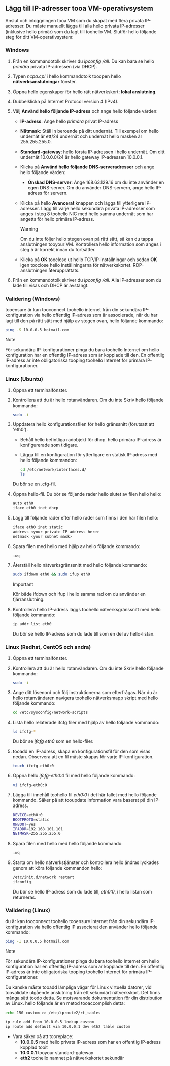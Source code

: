 ## <a name="os-config"></a>Lägg till IP-adresser tooa VM-operativsystem

Anslut och inloggningen tooa VM som du skapat med flera privata IP-adresser. Du måste manuellt lägga till alla hello privata IP-adresser (inklusive hello primär) som du lagt till toohello VM. Slutför hello följande steg för ditt VM-operativsystem:

### <a name="windows"></a>Windows

1. Från en kommandotolk skriver du *ipconfig /all*.  Du kan bara se hello *primära* privata IP-adressen (via DHCP).
2. Typen *ncpa.cpl* i hello kommandotolk tooopen hello **nätverksanslutningar** fönster.
3. Öppna hello egenskaper för hello rätt nätverkskort: **lokal anslutning**.
4. Dubbelklicka på Internet Protocol version 4 (IPv4).
5. Välj **Använd hello följande IP-adress** och ange hello följande värden:

    * **IP-adress**: Ange hello *primära* privat IP-adress
    * **Nätmask**: Ställ in beroende på ditt undernät. Till exempel om hello undernät är ett/24 undernät och undernät hello masken är 255.255.255.0.
    * **Standard-gateway**: hello första IP-adressen i hello undernät. Om ditt undernät 10.0.0.0/24 är hello gateway IP-adressen 10.0.0.1.
    * Klicka på **Använd hello följande DNS-serveradresser** och ange hello följande värden:
        * **Önskad DNS-server**: Ange 168.63.129.16 om du inte använder en egen DNS-server.  Om du använder DNS-servern, ange hello IP-adress för servern.
    * Klicka på hello **Avancerat** knappen och lägga till ytterligare IP-adresser. Lägg till varje hello sekundära privata IP-adresser som anges i steg 8 toohello NIC med hello samma undernät som har angetts för hello primära IP-adress.
        >[!WARNING] 
        >Om du inte följer hello stegen ovan på rätt sätt, så kan du tappa anslutningen tooyour VM. Kontrollera hello information som anges i steg 5 är korrekt innan du fortsätter.

    * Klicka på **OK** tooclose ut hello TCP/IP-inställningar och sedan **OK** igen tooclose hello inställningarna för nätverkskortet. RDP-anslutningen återupprättats.

6. Från en kommandotolk skriver du *ipconfig /all*. Alla IP-adresser som du lade till visas och DHCP är avstängt.


### <a name="validation-windows"></a>Validering (Windows)

tooensure är kan tooconnect toohello internet från din sekundära IP-konfiguration via hello offentlig IP-adress som är associerade, när du har lagt till den på rätt sätt med hjälp av stegen ovan, hello följande kommando:

```bash
ping -S 10.0.0.5 hotmail.com
```
>[!NOTE]
>För sekundära IP-konfigurationer pinga du bara toohello Internet om hello konfiguration har en offentlig IP-adress som är kopplade till den. En offentlig IP-adress är inte obligatoriska tooping toohello Internet för primära IP-konfigurationer.

### <a name="linux-ubuntu"></a>Linux (Ubuntu)

1. Öppna ett terminalfönster.
2. Kontrollera att du är hello rotanvändaren. Om du inte Skriv hello följande kommando:

    ```bash
    sudo -i
    ```

3. Uppdatera hello konfigurationsfilen för hello gränssnitt (förutsatt att 'eth0').

    * Behåll hello befintliga radobjekt för dhcp. hello primära IP-adress är konfigurerade som tidigare.
    * Lägga till en konfiguration för ytterligare en statisk IP-adress med hello följande kommandon:

        ```bash
        cd /etc/network/interfaces.d/
        ls
        ```

    Du bör se en .cfg-fil.
4. Öppna hello-fil. Du bör se följande rader hello slutet av filen hello hello:

    ```bash
    auto eth0
    iface eth0 inet dhcp
    ```

5. Lägg till följande rader efter hello rader som finns i den här filen hello:

    ```bash
    iface eth0 inet static
    address <your private IP address here>
    netmask <your subnet mask>
    ```

6. Spara filen med hello med hjälp av hello följande kommando:

    ```bash
    :wq
    ```

7. Återställ hello nätverksgränssnitt med hello följande kommando:

    ```bash
    sudo ifdown eth0 && sudo ifup eth0
    ```

    > [!IMPORTANT]
    > Kör både ifdown och ifup i hello samma rad om du använder en fjärranslutning.
    >

8. Kontrollera hello IP-adress läggs toohello nätverksgränssnitt med hello följande kommando:

    ```bash
    ip addr list eth0
    ```

    Du bör se hello IP-adress som du lade till som en del av hello-listan.

### <a name="linux-redhat-centos-and-others"></a>Linux (Redhat, CentOS och andra)

1. Öppna ett terminalfönster.
2. Kontrollera att du är hello rotanvändaren. Om du inte Skriv hello följande kommando:

    ```bash
    sudo -i
    ```

3. Ange ditt lösenord och följ instruktionerna som efterfrågas. När du är hello rotanvändaren navigera toohello nätverksmapp skript med hello följande kommando:

    ```bash
    cd /etc/sysconfig/network-scripts
    ```

4. Lista hello relaterade ifcfg filer med hjälp av hello följande kommando:

    ```bash
    ls ifcfg-*
    ```

    Du bör se *ifcfg eth0* som en hello-filer.

5. tooadd en IP-adress, skapa en konfigurationsfil för den som visas nedan. Observera att en fil måste skapas för varje IP-konfiguration.

    ```bash
    touch ifcfg-eth0:0
    ```

6. Öppna hello *ifcfg-eth0:0* fil med hello följande kommando:

    ```bash
    vi ifcfg-eth0:0
    ```

7. Lägga till innehåll toohello fil *eth0:0* i det här fallet med hello följande kommando. Säker på att tooupdate information vara baserat på din IP-adress.

    ```bash
    DEVICE=eth0:0
    BOOTPROTO=static
    ONBOOT=yes
    IPADDR=192.168.101.101
    NETMASK=255.255.255.0
    ```

8. Spara filen med hello med hello följande kommando:

    ```bash
    :wq
    ```

9. Starta om hello nätverkstjänster och kontrollera hello ändras lyckades genom att köra följande kommandon hello:

    ```bash
    /etc/init.d/network restart
    ifconfig
    ```

    Du bör se hello IP-adress som du lade till, *eth0:0*, i hello listan som returneras.

### <a name="validation-linux"></a>Validering (Linux)

du är kan tooconnect toohello tooensure internet från din sekundära IP-konfiguration via hello offentlig IP associerat den använder hello följande kommando:

```bash
ping -I 10.0.0.5 hotmail.com
```
>[!NOTE]
>För sekundära IP-konfigurationer pinga du bara toohello Internet om hello konfiguration har en offentlig IP-adress som är kopplade till den. En offentlig IP-adress är inte obligatoriska tooping toohello Internet för primära IP-konfigurationer.

Du kanske måste tooadd lämpliga vägar för Linux virtuella datorer, vid toovalidate utgående anslutning från ett sekundärt nätverkskort. Det finns många sätt toodo detta. Se motsvarande dokumentation för din distribution av Linux. hello följande är en metod tooaccomplish detta:

```bash
echo 150 custom >> /etc/iproute2/rt_tables 

ip rule add from 10.0.0.5 lookup custom
ip route add default via 10.0.0.1 dev eth2 table custom

```
- Vara säker på att tooreplace:
    - **10.0.0.5** med hello privata IP-adress som har en offentlig IP-adress kopplad tooit
    - **10.0.0.1** tooyour standard-gateway
    - **eth2** toohello namnet på nätverkskortet sekundär
